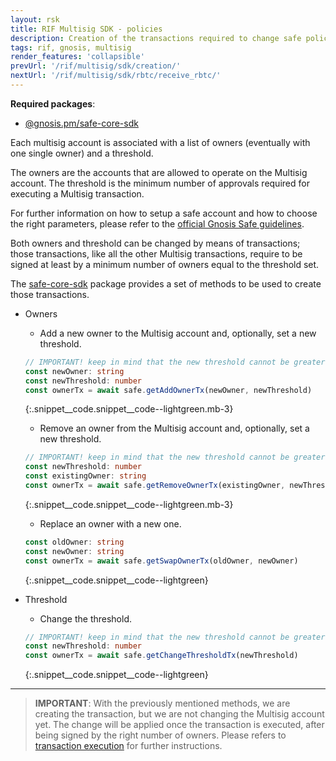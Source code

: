 ```yaml
---
layout: rsk
title: RIF Multisig SDK - policies
description: Creation of the transactions required to change safe policies (owners and threshold) 
tags: rif, gnosis, multisig
render_features: 'collapsible'
prevUrl: '/rif/multisig/sdk/creation/'
nextUrl: '/rif/multisig/sdk/rbtc/receive_rbtc/'
---
```


**Required packages**:
- [@gnosis.pm/safe-core-sdk](https://github.com/gnosis/safe-core-sdk)

Each multisig account is associated with a list of owners (eventually with one single owner) and a threshold.

The owners are the accounts that are allowed to operate on the Multisig account.
The threshold is the minimum number of approvals required for executing a Multisig transaction.

For further information on how to setup a safe account and how to choose the right parameters, please refer to the [official Gnosis Safe guidelines](https://help.gnosis-safe.io/en/articles/4772567-what-gnosis-safe-setup-should-i-use).


Both owners and threshold can be changed by means of transactions; those transactions, like all the other Multisig transactions, require to be signed at least by a minimum number of owners equal to the threshold set.

The [safe-core-sdk](https://github.com/gnosis/safe-core-sdk) package provides a set of methods to be used to create those transactions.


[](#top "collapsible")
- Owners
    * Add a new owner to the Multisig account and, optionally, set a new threshold.
    
    ```ts
    // IMPORTANT! keep in mind that the new threshold cannot be greater than the ACTUAL number of owners (before executing the transaction)
    const newOwner: string
    const newThreshold: number
    const ownerTx = await safe.getAddOwnerTx(newOwner, newThreshold)
    ```
    {:.snippet__code.snippet__code--lightgreen.mb-3}

    * Remove an owner from the Multisig account and, optionally, set a new threshold.

    ```ts
    // IMPORTANT! keep in mind that the new threshold cannot be greater than the ACTUAL number of owners (before executing the transaction)
    const newThreshold: number
    const existingOwner: string
    const ownerTx = await safe.getRemoveOwnerTx(existingOwner, newThreshold)
    ```
    {:.snippet__code.snippet__code--lightgreen.mb-3}

    * Replace an owner with a new one.

    ```ts
    const oldOwner: string
    const newOwner: string
    const ownerTx = await safe.getSwapOwnerTx(oldOwner, newOwner)
    ```
    {:.snippet__code.snippet__code--lightgreen}

- Threshold
    * Change the threshold.

    ```ts
    // IMPORTANT! keep in mind that the new threshold cannot be greater than the ACTUAL number of owners (before executing the transaction)
    const newThreshold: number
    const ownerTx = await safe.getChangeThresholdTx(newThreshold)
    ```
    {:.snippet__code.snippet__code--lightgreen}

___

> **IMPORTANT**: With the previously mentioned methods, we are creating the transaction, but we are not changing the Multisig account yet. The change will be applied once the transaction is executed, after being signed by the right number of owners. Please refers to [transaction execution](/rif/multisig/sdk/transaction_confirmation) for further instructions.
